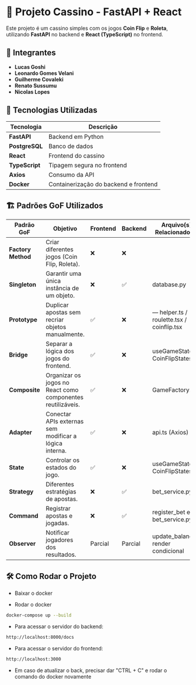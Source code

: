 # 🎰 Projeto Cassino - FastAPI + React

Este projeto é um cassino simples com os jogos **Coin Flip** e **Roleta**, utilizando **FastAPI** no backend e **React (TypeScript)** no frontend.

## 👥 Integrantes
- **Lucas Goshi**
- **Leonardo Gomes Velani**
- **Guilherme Covaleki**
- **Renato Sussumu**
- **Nicolas Lopes**

## 📌 Tecnologias Utilizadas

| Tecnologia  | Descrição |
|------------|--------------------------------|
| **FastAPI**    | Backend em Python |
| **PostgreSQL** | Banco de dados |
| **React**      | Frontend do cassino |
| **TypeScript** | Tipagem segura no frontend |
| **Axios**      | Consumo da API |
| **Docker**     | Containerização do backend e frontend |

## 🏗️ Padrões GoF Utilizados

| Padrão GoF       | Objetivo                                                         | Frontend | Backend | Arquivo(s) Relacionado(s) |
|------------------|------------------------------------------------------------------|----------|---------|-----------------------------|
| **Factory Method** | Criar diferentes jogos (Coin Flip, Roleta).                      | ❌        | ❌       |  |
| **Singleton**      | Garantir uma única instância de um objeto.                      | ❌        | ✅       | database.py |
| **Prototype**      | Duplicar apostas sem recriar objetos manualmente.               | ✅        | ❌       | — helper.ts / roulette.tsx / coinflip.tsx|
| **Bridge**         | Separar a lógica dos jogos do frontend.                         | ✅        | ❌       | useGameState.ts, CoinFlipStates.ts  |
| **Composite**      | Organizar os jogos no React como componentes reutilizáveis.     | ✅        | ❌       | GameFactory.tsx |
| **Adapter**        | Conectar APIs externas sem modificar a lógica interna.          | ✅        | ❌       | api.ts (Axios) |
| **State**          | Controlar os estados do jogo.                                   | ✅        | ❌       | useGameState.ts, CoinFlipStates.ts |
| **Strategy**       | Diferentes estratégias de apostas.                              | ❌        | ✅       | bet_service.py |
| **Command**        | Registrar apostas e jogadas.                                    | ❌        | ✅       | register_bet em bet_service.py |
| **Observer**       | Notificar jogadores dos resultados.                             | Parcial   | Parcial  | update_balance, render condicional |

## 🛠️ Como Rodar o Projeto

- Baixar o docker

- Rodar o docker

```bash
docker-compose up --build
```
- Para acessar o servidor do backend:

```bash
http://localhost:8000/docs
```
- Para acessar o servidor do frontend:

```bash
http://localhost:3000
```
- Em caso de atualizar o back, precisar dar "CTRL + C" e rodar o comando do docker novamente
